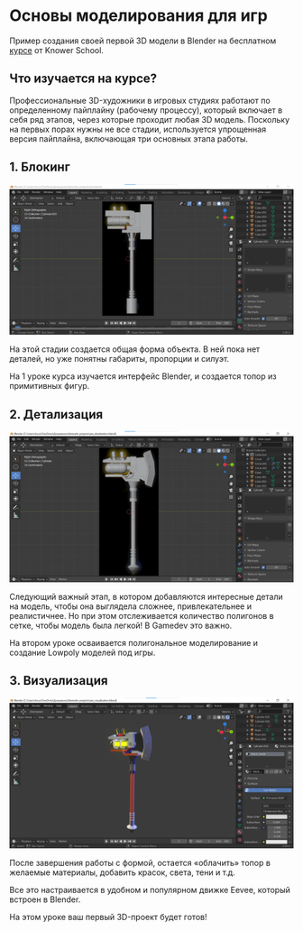# Основы моделирования для игр
Пример создания своей первой 3D модели в Blender на бесплатном [курсе](https://vk.com/app5898182_-193078728#u=1133268&amp;s=999409) от Knower School.

## Что изучается на курсе?
Профессиональные 3D-художники в игровых студиях работают по определенному пайплайну (рабочему процессу), который включает в себя ряд этапов, через которые проходит любая 3D модель. Поскольку на первых порах нужны не все стадии, используется упрощенная версия пайплайна, включающая три основных этапа работы.


## 1. Блокинг
![alt text](https://github.com/IvaMarin/Blender-Beginner-Tutorial/blob/main/screenshots/screenshot_blender.png)

На этой стадии создается общая форма объекта. В ней пока нет деталей, но уже понятны габариты, пропорции и силуэт.

На 1 уроке курса изучается интерфейс Blender, и создается топор из примитивных фигур.


## 2. Детализация
![alt text](https://github.com/IvaMarin/Blender-Beginner-Tutorial/blob/main/screenshots/screenshot_blender_2.png)

Следующий важный этап, в котором добавляются интересные детали на модель, чтобы она выглядела сложнее, привлекательнее и реалистичнее. Но при этом отслеживается количество полигонов в сетке, чтобы модель была легкой! В Gamedev это важно.

На втором уроке осваивается полигональное моделирование и создание Lowpoly моделей под игры.


## 3. Визуализация
![alt text](https://github.com/IvaMarin/Blender-Beginner-Tutorial/blob/main/screenshots/screenshot_blender_3.png)

После завершения работы с формой, остается «облачить» топор в желаемые материалы, добавить красок, света, тени и т.д.

Все это настраивается в удобном и популярном движке Eevee, который встроен в Blender.

На этом уроке ваш первый 3D-проект будет готов!

